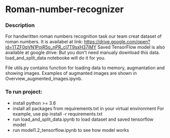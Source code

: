 # Roman-number-recognizer

### Description

For handwritten roman numbers recognition task our team creat dataset of roman numbers.
It is availabel at link: https://drive.google.com/open?id=1TZF0qVN1PojR5o_nPR_cl7T9sxH37iMY
Saved TensorFlow model is also available at google drive: 
But you don't need manualy download this data. load_and_split_data notebooke will do it for you.

File utils.py contains function for loading data to memory, augmantation and showing images.
Examples of augmanted images are shown in Overview_augmented_images.ipynb.

### To run project:

- install python >= 3.6
- inslall all packages from requirements.txt in your virtual environment
For example, use pip install -r requirements.txt 
- run load_and_split_data.ipynb to load dataset and saved tensorflow model
- run model1.2_tensorflow.ipynb to see how model works



